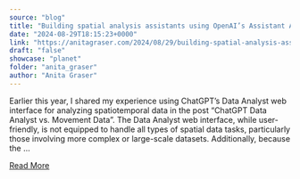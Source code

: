 ```yaml
---
source: "blog"
title: "Building spatial analysis assistants using OpenAI’s Assistant API"
date: "2024-08-29T18:15:23+0000"
link: "https://anitagraser.com/2024/08/29/building-spatial-analysis-assistants-using-openais-assistant-api/"
draft: "false"
showcase: "planet"
folder: "anita_graser"
author: "Anita Graser"
---
```


Earlier this year, I shared my experience using ChatGPT’s Data Analyst web interface for analyzing spatiotemporal data in the post &#8220;ChatGPT Data Analyst vs. Movement Data&#8221;. The Data Analyst web interface, while user-friendly, is not equipped to handle all types of spatial data tasks, particularly those involving more complex or large-scale datasets. Additionally, because the &#8230;<p><a class="more-link" href="https://anitagraser.com/2024/08/29/building-spatial-analysis-assistants-using-openais-assistant-api/">Read More</a></p>
